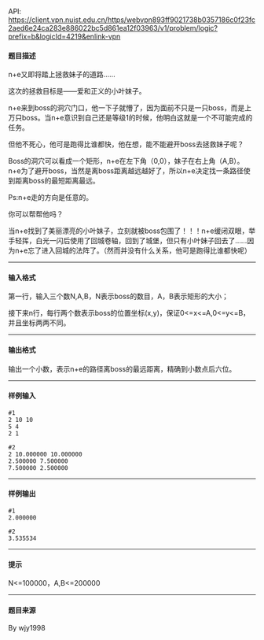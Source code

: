 API: https://client.vpn.nuist.edu.cn/https/webvpn893ff9021738b0357186c0f23fc2aed6e24ca283e886022bc5d861ea12f03963/v1/problem/logic?prefix=b&logicId=4219&enlink-vpn

#### 题目描述

n+e又即将踏上拯救妹子的道路……

这次的拯救目标是——爱和正义的小叶妹子。

n+e来到boss的洞穴门口，他一下子就懵了，因为面前不只是一只boss，而是上万只boss。当n+e意识到自己还是等级1的时候，他明白这就是一个不可能完成的任务。

但他不死心，他可是跑得比谁都快，他在想，能不能避开boss去拯救妹子呢？

Boss的洞穴可以看成一个矩形，n+e在左下角（0,0），妹子在右上角（A,B）。n+e为了避开boss，当然是离boss距离越远越好了，所以n+e决定找一条路径使到距离boss的最短距离最远。

Ps:n+e走的方向是任意的。

你可以帮帮他吗？

当n+e找到了美丽漂亮的小叶妹子，立刻就被boss包围了！！！n+e缓闭双眼，举手轻挥，白光一闪后使用了回城卷轴，回到了城堡，但只有小叶妹子回去了……因为n+e忘了进入回城的法阵了。（然而并没有什么关系，他可是跑得比谁都快呢）

---

#### 输入格式

第一行，输入三个数N,A,B，N表示boss的数目，A，B表示矩形的大小；

接下来n行，每行两个数表示boss的位置坐标(x,y)，保证0<=x<=A,0<=y<=B，并且坐标两两不同。

---

#### 输出格式

输出一个小数，表示n+e的路径离boss的最远距离，精确到小数点后六位。

---

#### 样例输入
```
#1
2 10 10
5 4
2 1

#2
2 10.000000 10.000000
2.500000 7.500000
7.500000 2.500000
```

---

#### 样例输出
```
#1
2.000000

#2
3.535534

```

---

#### 提示

N<=100000，A,B<=200000

---

#### 题目来源

By wjy1998